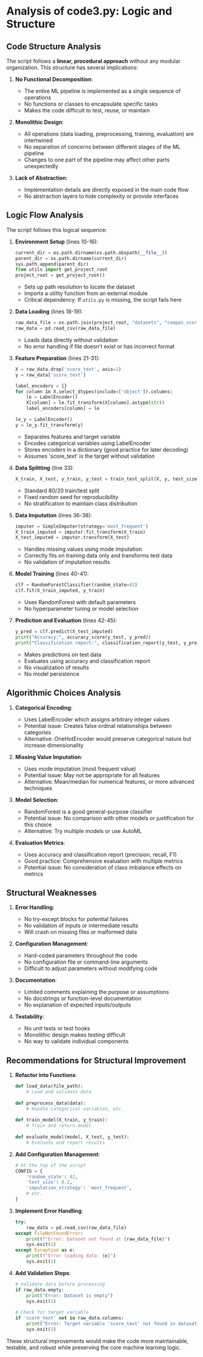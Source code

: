 # Analysis of code3.py: Logic and Structure

## Code Structure Analysis

The script follows a **linear, procedural approach** without any modular organization. This structure has several implications:

1. **No Functional Decomposition**:
   - The entire ML pipeline is implemented as a single sequence of operations
   - No functions or classes to encapsulate specific tasks
   - Makes the code difficult to test, reuse, or maintain

2. **Monolithic Design**:
   - All operations (data loading, preprocessing, training, evaluation) are intertwined
   - No separation of concerns between different stages of the ML pipeline
   - Changes to one part of the pipeline may affect other parts unexpectedly

3. **Lack of Abstraction**:
   - Implementation details are directly exposed in the main code flow
   - No abstraction layers to hide complexity or provide interfaces

## Logic Flow Analysis

The script follows this logical sequence:

1. **Environment Setup** (lines 10-16):
   ```python
   current_dir = os.path.dirname(os.path.abspath(__file__))
   parent_dir = os.path.dirname(current_dir)
   sys.path.append(parent_dir)
   from utils import get_project_root
   project_root = get_project_root()
   ```
   - Sets up path resolution to locate the dataset
   - Imports a utility function from an external module
   - Critical dependency: If `utils.py` is missing, the script fails here

2. **Data Loading** (lines 18-19):
   ```python
   raw_data_file = os.path.join(project_root, "datasets", "compas_scores", "compas-scores-two-years.csv")
   raw_data = pd.read_csv(raw_data_file)
   ```
   - Loads data directly without validation
   - No error handling if file doesn't exist or has incorrect format

3. **Feature Preparation** (lines 21-31):
   ```python
   X = raw_data.drop('score_text', axis=1)
   y = raw_data['score_text']
   
   label_encoders = {}
   for column in X.select_dtypes(include=['object']).columns:
       le = LabelEncoder()
       X[column] = le.fit_transform(X[column].astype(str))
       label_encoders[column] = le
   
   le_y = LabelEncoder()
   y = le_y.fit_transform(y)
   ```
   - Separates features and target variable
   - Encodes categorical variables using LabelEncoder
   - Stores encoders in a dictionary (good practice for later decoding)
   - Assumes 'score_text' is the target without validation

4. **Data Splitting** (line 33):
   ```python
   X_train, X_test, y_train, y_test = train_test_split(X, y, test_size=0.2, random_state=42)
   ```
   - Standard 80/20 train/test split
   - Fixed random seed for reproducibility
   - No stratification to maintain class distribution

5. **Data Imputation** (lines 36-38):
   ```python
   imputer = SimpleImputer(strategy='most_frequent')
   X_train_imputed = imputer.fit_transform(X_train)
   X_test_imputed = imputer.transform(X_test)
   ```
   - Handles missing values using mode imputation
   - Correctly fits on training data only and transforms test data
   - No validation of imputation results

6. **Model Training** (lines 40-41):
   ```python
   clf = RandomForestClassifier(random_state=42)
   clf.fit(X_train_imputed, y_train)
   ```
   - Uses RandomForest with default parameters
   - No hyperparameter tuning or model selection

7. **Prediction and Evaluation** (lines 42-45):
   ```python
   y_pred = clf.predict(X_test_imputed)
   print("Accuracy:", accuracy_score(y_test, y_pred))
   print("Classification report:", classification_report(y_test, y_pred))
   ```
   - Makes predictions on test data
   - Evaluates using accuracy and classification report
   - No visualization of results
   - No model persistence

## Algorithmic Choices Analysis

1. **Categorical Encoding**:
   - Uses LabelEncoder which assigns arbitrary integer values
   - Potential issue: Creates false ordinal relationships between categories
   - Alternative: OneHotEncoder would preserve categorical nature but increase dimensionality

2. **Missing Value Imputation**:
   - Uses mode imputation (most frequent value)
   - Potential issue: May not be appropriate for all features
   - Alternative: Mean/median for numerical features, or more advanced techniques

3. **Model Selection**:
   - RandomForest is a good general-purpose classifier
   - Potential issue: No comparison with other models or justification for this choice
   - Alternative: Try multiple models or use AutoML

4. **Evaluation Metrics**:
   - Uses accuracy and classification report (precision, recall, F1)
   - Good practice: Comprehensive evaluation with multiple metrics
   - Potential issue: No consideration of class imbalance effects on metrics

## Structural Weaknesses

1. **Error Handling**:
   - No try-except blocks for potential failures
   - No validation of inputs or intermediate results
   - Will crash on missing files or malformed data

2. **Configuration Management**:
   - Hard-coded parameters throughout the code
   - No configuration file or command-line arguments
   - Difficult to adjust parameters without modifying code

3. **Documentation**:
   - Limited comments explaining the purpose or assumptions
   - No docstrings or function-level documentation
   - No explanation of expected inputs/outputs

4. **Testability**:
   - No unit tests or test hooks
   - Monolithic design makes testing difficult
   - No way to validate individual components

## Recommendations for Structural Improvement

1. **Refactor into Functions**:
   ```python
   def load_data(file_path):
       # Load and validate data
       
   def preprocess_data(data):
       # Handle categorical variables, etc.
       
   def train_model(X_train, y_train):
       # Train and return model
       
   def evaluate_model(model, X_test, y_test):
       # Evaluate and report results
   ```

2. **Add Configuration Management**:
   ```python
   # At the top of the script
   CONFIG = {
       'random_state': 42,
       'test_size': 0.2,
       'imputation_strategy': 'most_frequent',
       # etc.
   }
   ```

3. **Implement Error Handling**:
   ```python
   try:
       raw_data = pd.read_csv(raw_data_file)
   except FileNotFoundError:
       print(f"Error: Dataset not found at {raw_data_file}")
       sys.exit(1)
   except Exception as e:
       print(f"Error loading data: {e}")
       sys.exit(1)
   ```

4. **Add Validation Steps**:
   ```python
   # Validate data before processing
   if raw_data.empty:
       print("Error: Dataset is empty")
       sys.exit(1)
       
   # Check for target variable
   if 'score_text' not in raw_data.columns:
       print("Error: Target variable 'score_text' not found in dataset")
       sys.exit(1)
   ```

These structural improvements would make the code more maintainable, testable, and robust while preserving the core machine learning logic.